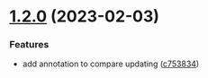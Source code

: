 # [1.2.0](https://github.com/wow-actions/contributors-list/compare/v1.1.1...v1.2.0) (2023-02-03)


### Features

* add annotation to compare updating ([c753834](https://github.com/wow-actions/contributors-list/commit/c7538343771754b2a9723afd2ada4090a0ceefa9))
